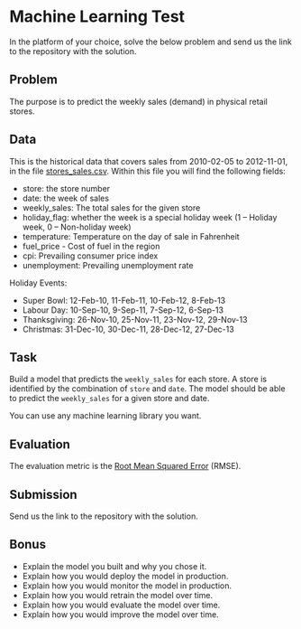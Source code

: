 # Machine Learning Test

In the platform of your choice, solve the below problem and send us the link to the repository with the solution.

## Problem

The purpose is to predict the weekly sales (demand) in physical retail stores.

## Data

This is the historical data that covers sales from 2010-02-05 to 2012-11-01, in the file [stores_sales.csv](stores_sales.csv). Within this file you will find the following fields:

- store: the store number
- date: the week of sales
- weekly_sales: The total sales for the given store
- holiday_flag: whether the week is a special holiday week (1 – Holiday week, 0 – Non-holiday week)
- temperature: Temperature on the day of sale in Fahrenheit
- fuel_price - Cost of fuel in the region
- cpi: Prevailing consumer price index
- unemployment: Prevailing unemployment rate

Holiday Events:

- Super Bowl: 12-Feb-10, 11-Feb-11, 10-Feb-12, 8-Feb-13
- Labour Day: 10-Sep-10, 9-Sep-11, 7-Sep-12, 6-Sep-13
- Thanksgiving: 26-Nov-10, 25-Nov-11, 23-Nov-12, 29-Nov-13
- Christmas: 31-Dec-10, 30-Dec-11, 28-Dec-12, 27-Dec-13

## Task

Build a model that predicts the `weekly_sales` for each store. A store is identified by the combination of `store` and `date`. The model should be able to predict the `weekly_sales` for a given store and date.

You can use any machine learning library you want.

## Evaluation

The evaluation metric is the [Root Mean Squared Error](https://en.wikipedia.org/wiki/Root-mean-square_deviation) (RMSE).

## Submission

Send us the link to the repository with the solution.

## Bonus

- Explain the model you built and why you chose it.
- Explain how you would deploy the model in production.
- Explain how you would monitor the model in production.
- Explain how you would retrain the model over time.
- Explain how you would evaluate the model over time.
- Explain how you would improve the model over time.
